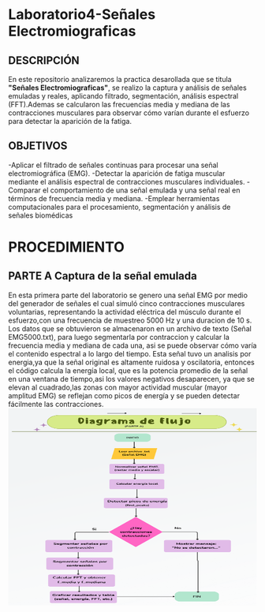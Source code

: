 # Laboratorio4-Señales Electromiograficas
## DESCRIPCIÓN 
En este repositorio analizaremos la practica desarollada que se titula **"Señales Electromiograficas"**, se realizo la captura y análisis de señales emuladas y reales, aplicando filtrado, segmentación, análisis espectral (FFT).Ademas se calcularon las frecuencias media y mediana de las contracciones musculares para observar cómo varían durante el esfuerzo para detectar la aparición de la fatiga.
## OBJETIVOS
-Aplicar el filtrado de señales continuas para procesar una señal electromiográfica
(EMG).
-Detectar la aparición de fatiga muscular mediante el análisis espectral de
contracciones musculares individuales.
-Comparar el comportamiento de una señal emulada y una señal real en términos
de frecuencia media y mediana.
-Emplear herramientas computacionales para el procesamiento, segmentación y
análisis de señales biomédicas
# PROCEDIMIENTO
## PARTE A Captura de la señal emulada 
En esta primera parte del laboratorio se genero una señal EMG por medio del generador de señales el cual simuló cinco contracciones musculares voluntarias, representando la actividad eléctrica del músculo durante el esfuerzo,con una frecuencia de muestreo 5000 Hz y una duracion de 10 s. Los datos que se obtuvieron se almacenaron en un archivo de texto (Señal EMG5000.txt), para luego segmentarla por contraccion y calcular la frecuencia media y mediana de cada una, asi se puede observar cómo varía el contenido espectral a lo largo del tiempo.
Esta señal tuvo un analisis por energia,ya que la señal original es altamente ruidosa y oscilatoria, entonces el código calcula la energía local, que es la potencia promedio de la señal en una ventana de tiempo,asi los valores negativos desaparecen, ya que se elevan al cuadrado,las zonas con mayor actividad muscular (mayor amplitud EMG) se reflejan como picos de energía y se pueden detectar fácilmente las contracciones.
<img width="600" height="400" alt="image" src="cardiaca.png" /> <br>
